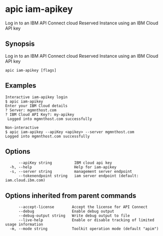 # apic iam-apikey

Log in to an IBM API Connect cloud Reserved Instance using an IBM Cloud API key

## Synopsis

Log in to an IBM API Connect cloud Reserved Instance using an IBM Cloud API key

```
apic iam-apikey [flags]
```

## Examples

```
Interactive iam-apikey login
$ apic iam-apikey
Enter your IBM Cloud details
? Server: mgmnthost.com
? IBM Cloud API Key?: my-apikey
 Logged into mgmnthost.com successfully

Non-interactive 
$ apic iam-apikey --apiKey <apikey> --server mgmnthost.com
Logged into mgmnthost.com successfully

```

## Options

```
      --apiKey string          IBM cloud api key
  -h, --help                   Help for iam-apikey
  -s, --server string          management server endpoint
      --tokenendpoint string   iam server endpoint (default: iam.cloud.ibm.com)
```

## Options inherited from parent commands

```
      --accept-license        Accept the license for API Connect
      --debug                 Enable debug output
      --debug-output string   Write debug output to file
      --live-help             Enable or disable tracking of limited usage information
  -m, --mode string           Toolkit operation mode (default "apim")
```
